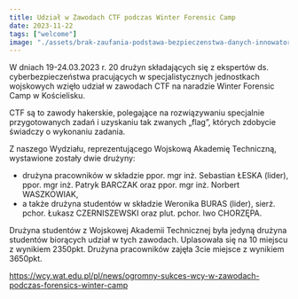 ```yaml
---
title: Udział w Zawodach CTF podczas Winter Forensic Camp
date: 2023-11-22
tags: ["welcome"]
image: "./assets/brak-zaufania-podstawa-bezpieczenstwa-danych-innowatorzy/article-hero.jpg"
---
```


W dniach 19-24.03.2023 r. 20 drużyn składających się z ekspertów ds. cyberbezpieczeństwa pracujących w specjalistycznych jednostkach wojskowych
wzięło udział w zawodach CTF na naradzie Winter Forensic Camp w Kościelisku.

CTF są to zawody hakerskie, polegające na rozwiązywaniu specjalnie przygotowanych zadań i uzyskaniu tak zwanych „flag”,
których zdobycie świadczy o wykonaniu zadania.

Z naszego Wydziału, reprezentującego Wojskową Akademię Techniczną, wystawione zostały dwie drużyny:

- drużyna pracowników w składzie ppor. mgr inż. Sebastian ŁESKA (lider), ppor. mgr inż. Patryk BARCZAK oraz ppor. mgr inż. Norbert WASZKOWIAK,
- a także drużyna studentów w składzie Weronika BURAS (lider), sierż. pchor. Łukasz CZERNISZEWSKI oraz plut. pchor. Iwo CHORZĘPA.

Drużyna studentów z Wojskowej Akademii Technicznej była jedyną drużyna studentów biorących udział w tych zawodach.
Uplasowała się na 10 miejscu z wynikiem 2350pkt. Drużyna pracowników zajęła 3cie miejsce z wynikiem 3650pkt.

https://wcy.wat.edu.pl/pl/news/ogromny-sukces-wcy-w-zawodach-podczas-forensics-winter-camp
